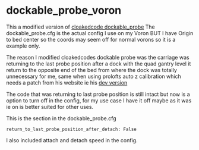 # dockable_probe_voron
This a modified version of [cloakedcode dockable_probe](https://github.com/cloakedcode/klipper/blob/work-annex-probe/docs/Dockable_Probe.md)
The dockable_probe.cfg is the actual config I use on my Voron BUT I have Origin to bed center so the coords may seem off for normal vorons so it is a example only.

The reason I modified cloakedcodes dockable probe was the carriage was returning to the last probe position after a dock with the quad gantry level it return to the opposite end of the bed from where the dock was totally unnecessary for me, same when using prolofts auto z calibration which needs a patch from his website ie his [dev version](https://github.com/protoloft/klipper_z_calibration/commit/ad8ef52b5afbc69193885895fe8737f46e36fb28)

The code that was returning to last probe position is still intact but now is a option to turn off in the config, for my use case I have it off maybe as it was ie on is better suited for other uses.

This is the section in the dockable_probe.cfg
````pytho
return_to_last_probe_position_after_detach: False
````
I also included attach and detach speed in the config. 
